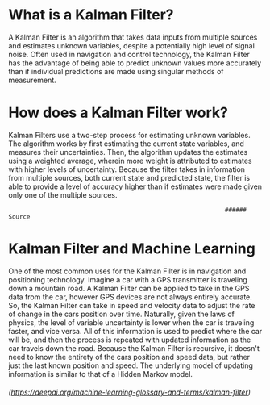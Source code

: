# What is a Kalman Filter?

A Kalman Filter is an algorithm that takes data inputs from multiple sources and estimates unknown variables, despite a potentially high level of signal noise. Often used in navigation and control technology, the Kalman Filter has the advantage of being able to predict unknown values more accurately than if individual predictions are made using singular methods of measurement.

# How does a Kalman Filter work?

Kalman Filters use a two-step process for estimating unknown variables. The algorithm works by first estimating the current state variables, and measures their uncertainties. Then, the algorithm updates the estimates using a weighted average, wherein more weight is attributed to estimates with higher levels of uncertainty. Because the filter takes in information from multiple sources, both current state and predicted state, the filter is able to provide a level of accuracy higher than if estimates were made given only one of the multiple sources.


                                                                ###### Source

# Kalman Filter and Machine Learning

One of the most common uses for the Kalman Filter is in navigation and positioning technology. Imagine a car with a GPS transmitter is traveling down a mountain road. A Kalman Filter can be applied to take in the GPS data from the car, however GPS devices are not always entirely accurate. So, the Kalman Filter can take in speed and velocity data to adjust the rate of change in the cars position over time. Naturally, given the laws of physics, the level of variable uncertainty is lower when the car is traveling faster, and vice versa. All of this information is used to predict where the car will be, and then the process is repeated with updated information as the car travels down the road. Because the Kalman Filter is recursive, it doesn't need to know the entirety of the cars position and speed data, but rather just the last known position and speed. The underlying model of updating information is similar to that of a Hidden Markov model.



###### (https://deepai.org/machine-learning-glossary-and-terms/kalman-filter)
